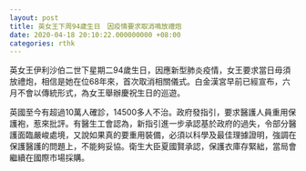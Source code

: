 ```yaml
---
layout: post
title: 英女王下周94歲生日　因疫情要求取消鳴放禮炮
date: 2020-04-18 20:10:22.000000000 +08:00
categories: rthk
---
```


英女王伊利沙伯二世下星期二94歲生日，因應新型肺炎疫情，女王要求當日毋須放禮炮，相信是她在位68年來，首次取消相關儀式。白金漢宮早前已經宣布，六月不會以傳統形式，為女王舉辦慶祝生日的巡遊。

英國至今有超過10萬人確診，14500多人不治。政府發指引，要求醫護人員重用保護袍，惹來批評。有醫生工會認為，新指引進一步承認基於政府的過失，令部分醫護面臨嚴峻處境，又說如果真的要重用裝備，必須以科學及最佳理據證明，強調在保護醫護的問題上，不能夠妥協。衛生大臣夏國賢承認，保護衣庫存緊絀，當局會繼續在國際市場採購。
